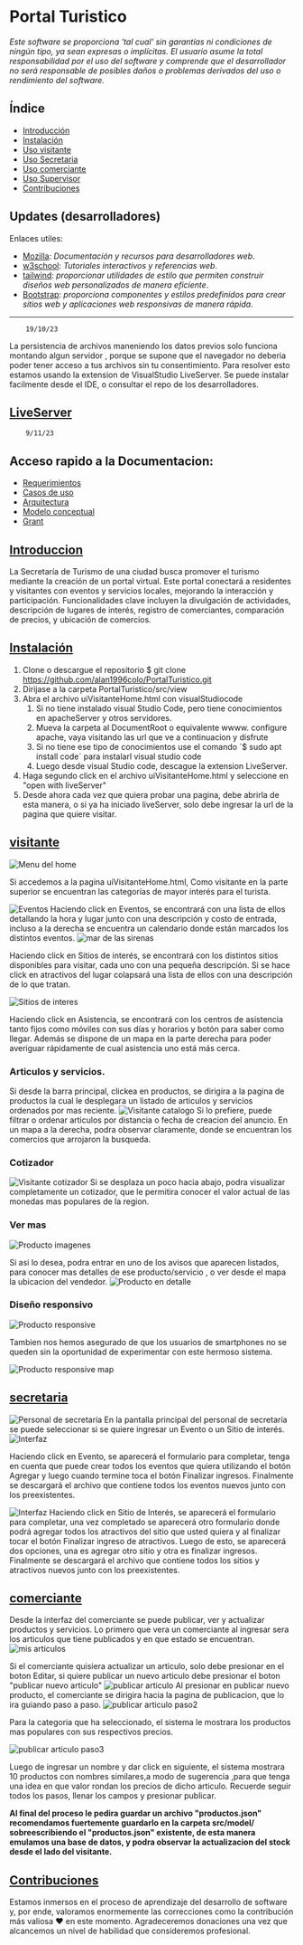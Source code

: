 # Portal Turistico

_Este software se proporciona 'tal cual' sin garantías ni condiciones de ningún tipo, ya sean expresas o implícitas. El usuario asume la total responsabilidad por el uso del software y comprende que el desarrollador no será responsable de posibles daños o problemas derivados del uso o rendimiento del software._
## Índice
- [Introducción](#introduccion)
- [Instalación](#instalación)
- [Uso visitante](#visitante)
- [Uso Secretaria](#secretaria)
- [Uso comerciante](#comerciante)
- [Uso Supervisor](#supervisor)
- [Contribuciones](#contribuciones)

## Updates (desarrolladores)
Enlaces utiles:

- [Mozilla](https://developer.mozilla.org/es/): *Documentación y recursos para desarrolladores web*.
- [w3school](https://www.w3schools.com/): _Tutoriales interactivos y referencias web_.
- [tailwind](https://tailwindcss.com/docs/installation): _proporcionar utilidades de estilo que permiten construir diseños web personalizados de manera eficiente_.
- [Bootstrap](https://getbootstrap.com/docs/5.2/getting-started/introduction/): *proporciona componentes y estilos predefinidos para crear sitios web y aplicaciones web responsivas de manera rápida*.

------------------------------------------------------------
		19/10/23
		
La persistencia de archivos maneniendo los datos previos solo funciona montando algun servidor , porque se supone que el navegador no deberia poder tener acceso a tus archivos sin tu consentimiento.
Para resolver esto estamos usando la extension de VisualStudio LiveServer.
Se puede instalar facilmente desde el IDE, o consultar el repo de los desarrolladores.

[LiveServer](https://github.com/ritwickdey/vscode-live-server-plus-plus)
------------------------------------------------------------------
		9/11/23
  
 ## Acceso rapido a la Documentacion:
-  [Requerimientos](https://github.com/alan1996colo/PortalTuristico/blob/master/docs/SRS-Portal-Turistico.pdf)
-  [Casos de uso](https://drive.google.com/file/d/19FAd61mSIlAhghX8Roo4W9CKN9HgQOzS/view?usp=sharing)
-  [Arquitectura](https://drive.google.com/file/d/1UUZjI6-6o-RYY2M_ukrtK4pF-QJOCdZ_/view?usp=sharing)
-  [Modelo conceptual](https://drive.google.com/file/d/116j2FeV5MUKVlBiLlnocm33J7B6JeDU7/view?usp=sharing)
-  [Grant](https://github.com/alan1996colo/PortalTuristico/blob/master/docs/GantPortalTuristico.pdf)


## [Introduccion](#Introduccion)
La Secretaría de Turismo de una ciudad busca promover el turismo mediante la creación de un portal virtual. Este portal conectará a residentes y visitantes con eventos y servicios locales, mejorando la interacción y participación. Funcionalidades clave incluyen la divulgación de actividades, descripción de lugares de interés, registro de comerciantes, comparación de precios, y ubicación de comercios.

## [Instalación](#instalación)
1. Clone o descargue el repositorio $ git clone https://github.com/alan1996colo/PortalTuristico.git
2. Dirijase a la carpeta PortalTuristico/src/view
3. Abra el archivo uiVisitanteHome.html con visualStudiocode
   1.	Si no tiene instalado visual Studio Code, pero tiene conocimientos en apacheServer y otros servidores.
   2.	Mueva la carpeta al DocumentRoot o equivalente wwww. configure apache,  vaya visitando las url que ve a continuacion y disfrute
   3.	Si no tiene ese tipo de conocimientos use el comando ´$ sudo apt install code´ para instalarl visual studio code
   4.	Luego desde visual Studio code, descague la extension LiveServer.
4. Haga segundo click en el archivo uiVisitanteHome.html y seleccione en "open with liveServer"
5. Desde ahora cada vez que quiera probar una pagina, debe abrirla de esta manera, o si ya ha iniciado liveServer, solo debe ingresar la url de la pagina que quiere visitar.


## [visitante](#visitante)
![Menu del home](https://github.com/alan1996colo/PortalTuristico/blob/master/data/menu.png)

Si accedemos a la pagina uiVisitanteHome.html,
Como visitante en la parte superior se encuentran las categorías de mayor interés para el turista.

![Eventos](https://github.com/alan1996colo/PortalTuristico/blob/master/data/eventos.png)
Haciendo click en Eventos, se encontrará con una lista de ellos detallando la hora y lugar junto con una descripción y costo de entrada, incluso a la derecha se encuentra un calendario donde están marcados los distintos eventos.
![mar de las sirenas](https://github.com/alan1996colo/PortalTuristico/blob/master/data/marde.png)

Haciendo click en Sitios de interés, se encontrará con los distintos sitios disponibles para visitar, cada uno con una pequeña descripción. Si se hace click en atractivos del lugar colapsará una lista de ellos con una descripción de lo que tratan.

![Sitios de interes](https://github.com/alan1996colo/PortalTuristico/blob/master/data/sitiosde.png)

Haciendo click en Asistencia, se encontrará con los centros de asistencia tanto fijos como móviles con sus días y horarios y botón para saber como llegar. Además se dispone de un mapa en la parte derecha para poder averiguar rápidamente de cual asistencia uno está más cerca.

### Articulos y servicios.

Si desde la barra principal, clickea en productos, se dirigira a la pagina de productos la cual le desplegara un listado de articulos y servicios ordenados por mas reciente.
![Visitante catalogo](https://github.com/alan1996colo/PortalTuristico/blob/master/data/visitanteCatalogo.png)
Si lo prefiere, puede filtrar o ordenar articulos por distancia o fecha de creacion del anuncio.
En un mapa a la derecha, podra observar claramente, donde se encuentran los comercios que arrojaron la busqueda.

### Cotizador


![Visitante cotizador](https://github.com/alan1996colo/PortalTuristico/blob/master/data/visitanteCotizador.png)
Si se desplaza un poco hacia abajo, podra visualizar completamente un cotizador, que le permitira conocer el valor actual de las monedas mas populares de la region.


### Ver mas
![Producto imagenes](https://github.com/alan1996colo/PortalTuristico/blob/master/data/productoImagenes.png)


Si asi lo desea, podra entrar en uno de los avisos que aparecen listados, para conocer mas detalles de ese producto/servicio , o ver desde el mapa la ubicacion del vendedor.
![Producto en detalle](https://github.com/alan1996colo/PortalTuristico/blob/master/data/productoVistadetalle.png)


### Diseño responsivo
![Producto responsive](https://github.com/alan1996colo/PortalTuristico/blob/master/data/productoresponsive.png)

Tambien nos hemos asegurado de que los usuarios de smartphones no se queden sin la oportunidad de experimentar con este hermoso sistema.

![Producto responsive map](https://github.com/alan1996colo/PortalTuristico/blob/master/data/productoresponsivemap.png)


## [secretaria](#secretaria)

![Personal de secretaria](https://github.com/alan1996colo/PortalTuristico/blob/master/data/psecretaria.png)
En la pantalla principal del personal de secretaría se puede seleccionar si se quiere ingresar un Evento o un Sitio de interés.
![Interfaz](https://github.com/alan1996colo/PortalTuristico/blob/master/data/psinterfaz.png)

Haciendo click en Evento, se aparecerá el formulario para completar, tenga en cuenta que puede crear todos los eventos que quiera utilizando el botón Agregar y luego cuando termine toca el botón Finalizar ingresos. Finalmente se descargará el archivo que contiene todos los eventos nuevos junto con los preexistentes.

![Interfaz](https://github.com/alan1996colo/PortalTuristico/blob/master/data/psinterfaz2.png)
Haciendo click en Sitio de Interés, se aparecerá el formulario para completar, una vez completado se aparecerá otro formulario donde podrá agregar todos los atractivos del sitio que usted quiera y al finalizar tocar el botón Finalizar ingreso de atractivos. Luego de esto, se aparecerá dos opciones, una es agregar otro sitio y otra es finalizar ingresos. Finalmente se descargará el archivo que contiene todos los sitios y atractivos nuevos junto con los preexistentes.

## [comerciante](#comerciante)

Desde la interfaz del comerciante se puede publicar, ver y actualizar productos y servicios.
Lo primero que vera un comerciante al ingresar sera los articulos que tiene publicados y en que estado se encuentran.
![mis articulos](https://github.com/alan1996colo/PortalTuristico/blob/master/data/misArticulos.png)

Si el comerciante quisiera actualizar un articulo, solo debe presionar en el boton Editar, si quiere publicar un nuevo articulo debe presionar el boton "publicar nuevo articulo"
![publicar articulo](https://github.com/alan1996colo/PortalTuristico/blob/master/data/publicarProductoPaso1.png)
Al presionar en publicar nuevo producto, el comerciante se dirigira hacia la pagina de publicacion, que lo ira guiando paso a paso.
![publicar articulo paso2](https://github.com/alan1996colo/PortalTuristico/blob/master/data/publicarProductopaso2.png)

Para la categoria que ha seleccionado, el sistema le mostrara los productos mas populares con sus respectivos precios.

![publicar articulo paso3](https://github.com/alan1996colo/PortalTuristico/blob/master/data/publicarProductoPaso3.png)

Luego de ingresar un nombre y dar click en siguiente, el sistema mostrara 10 productos con nombres similares,a modo de sugerencia ,para que tenga una idea en que valor rondan los precios de dicho articulo.
Recuerde seguir todos los pasos, llenar los campos y presionar publicar.

**Al final del proceso le pedira guardar un archivo "productos.json" recomendamos fuertemente guardarlo en la carpeta src/model/ sobreescribiendo el "productos.json" existente, de esta manera emulamos una base de datos, y podra observar la actualizacion del stock desde el lado del visitante.** 




## [Contribuciones](#contribuciones)

Estamos inmersos en el proceso de aprendizaje del desarrollo de software y, por ende, valoramos enormemente las correcciones como la contribución más valiosa &#9829; en este momento. Agradeceremos donaciones una vez que alcancemos un nivel de habilidad que consideremos profesional.

